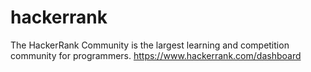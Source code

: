# hackerrank
The HackerRank Community is the largest learning and competition community for programmers. https://www.hackerrank.com/dashboard
